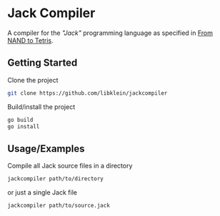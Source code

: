
# Jack Compiler

A compiler for the *"Jack"* programming language as specified in [From NAND to Tetris](https://www.nand2tetris.org/). 

## Getting Started

Clone the project
```bash
git clone https://github.com/libklein/jackcompiler
```

Build/install the project
```bash
go build 
go install 
```
## Usage/Examples

Compile all Jack source files in a directory
```bash
jackcompiler path/to/directory
```
or just a single Jack file
```bash
jackcompiler path/to/source.jack
```

